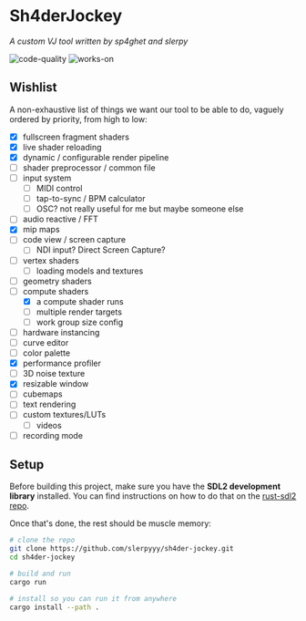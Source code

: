 # Sh4derJockey
*A custom VJ tool written by sp4ghet and slerpy*

![code-quality](https://img.shields.io/badge/code%20quality-jank-red)
![works-on](https://img.shields.io/badge/works%20on-my%20mashine%E2%84%A2-orange)

## Wishlist

A non-exhaustive list of things we want our tool to be able to do, vaguely ordered by priority, from high to low:

- [x] fullscreen fragment shaders
- [x] live shader reloading
- [x] dynamic / configurable render pipeline
- [ ] shader preprocessor / common file
- [ ] input system
    - [ ] MIDI control
    - [ ] tap-to-sync / BPM calculator
    - [ ] OSC? not really useful for me but maybe someone else
- [ ] audio reactive / FFT
- [x] mip maps
- [ ] code view / screen capture
    - [ ] NDI input? Direct Screen Capture?
- [ ] vertex shaders
    - [ ] loading models and textures
- [ ] geometry shaders
- [ ] compute shaders
    - [x] a compute shader runs
    - [ ] multiple render targets
    - [ ] work group size config
- [ ] hardware instancing
- [ ] curve editor
- [ ] color palette
- [x] performance profiler
- [ ] 3D noise texture
- [x] resizable window
- [ ] cubemaps
- [ ] text rendering
- [ ] custom textures/LUTs
    - [ ] videos
- [ ] recording mode

## Setup

Before building this project, make sure you have the **SDL2 development library** installed. You can find instructions on how to do that on the [rust-sdl2 repo](https://github.com/Rust-SDL2/rust-sdl2#requirements).

Once that's done, the rest should be muscle memory:
```sh
# clone the repo
git clone https://github.com/slerpyyy/sh4der-jockey.git
cd sh4der-jockey

# build and run
cargo run

# install so you can run it from anywhere
cargo install --path .
```
